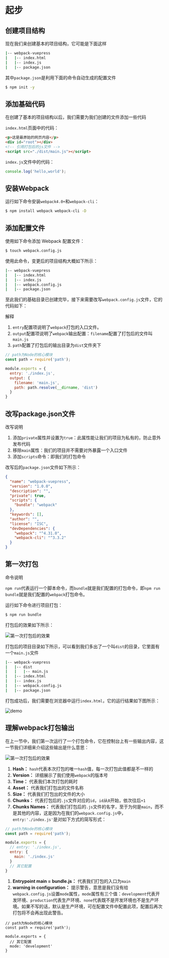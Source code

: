# 起步

## 创建项目结构

现在我们来创建基本的项目结构，它可能是下面这样

```sh
|-- webpack-vuepress
|   |-- index.html
|   |-- index.js
|   |-- package.json
```

其中`package.json`是利用下面的命令自动生成的配置文件

```sh
$ npm init -y
```

## 添加基础代码

在创建了基本的项目结构以后，我们需要为我们创建的文件添加一些代码

`index.html`页面中的代码：

```html
<p>这是最原始的网页内容</p>
<div id="root"></div>
<!-- 引用打包后的js文件 -->
<script src="./dist/main.js"></script>
```

`index.js`文件中的代码：

```js
console.log('hello,world');
```

## 安装Webpack

运行如下命令安装`webpack4.0+`和`webpack-cli`：

```sh
$ npm install webpack webpack-cli -D
```

## 添加配置文件

使用如下命令添加 Webpack 配置文件：

```sh
$ touch webpack.config.js
```

使用此命令，变更后的项目结构大概如下所示：

```sh
|-- webpack-vuepress
|   |-- index.html
|   |-- index.js
|   |-- webpack.config.js
|   |-- package.json
```

至此我们的基础目录已创建完毕，接下来需要改写`webpack.config.js`文件，它的代码如下：

解释

1. `entry`配置项说明了`webpack`打包的入口文件。
2. `output`配置项说明了`webpack`输出配置：`filename`配置了打包后的文件叫`main.js`
3. `path`配置了打包后的输出目录为`dist`文件夹下

```js
// path为Node的核心模块
const path = require('path');

module.exports = {
  entry: './index.js',
  output: {
    filename: 'main.js',
    path: path.resolve(__dirname, 'dist')
  }
}
```

## 改写package.json文件

改写说明

1. 添加`private`属性并设置为`true`：此属性能让我们的项目为私有的，防止意外发布代码
2. 移除`main`属性：我们的项目并不需要对外暴露一个入口文件
3. 添加`scripts`命令：即我们的打包命令

改写后的`package.json`文件如下所示：



```json
{
  "name": "webpack-vuepress",
  "version": "1.0.0",
  "description": "",
  "private": true,
  "scripts": {
    "bundle": "webpack"
  },
  "keywords": [],
  "author": "",
  "license": "ISC",
  "devDependencies": {
    "webpack": "^4.31.0",
    "webpack-cli": "^3.3.2"
  }
}
```

## 第一次打包

命令说明

`npm run`代表运行一个脚本命令，而`bundle`就是我们配置的打包命令，即`npm run bundle`就是我们配置的`webpack`打包命令。

运行如下命令进行项目打包：

```sh
$ npm run bundle
```

打包后的效果如下所示：

![第一次打包后的效果](https://wangtunan.github.io/blog/assets/img/5.d107e67a.png)

打包后的项目目录如下所示，可以看到我们多出了一个叫`dist`的目录，它里面有一个`main.js`文件

```sh
|-- webpack-vuepress
|   |-- dist
|   |   |-- main.js
|   |-- index.html
|   |-- index.js
|   |-- webpack.config.js
|   |-- package.json
```

打包成功后，我们需要在浏览器中运行`index.html`，它的运行结果如下图所示：

![demo](http://ra15bg9hk.hn-bkt.clouddn.com/webpack/step-2-2.png)

## 理解webpack打包输出

在上一节中，我们第一次运行了一个打包命令，它在控制台上有一些输出内容，这一节我们详细来介绍这些输出是什么意思：

![第一次打包后的效果](http://ra15bg9hk.hn-bkt.clouddn.com/webpack/step-2-3.png)

1. **Hash：** `hash`代表本次打包的唯一`hash`值，每一次打包此值都是不一样的
2. **Version：** 详细展示了我们使用`webpack`的版本号
3. **Time：** 代表我们本次打包的耗时
4. **Asset：** 代表我们打包出的文件名称
5. **Size：** 代表我们打包出的文件的大小
6. **Chunks：** 代表打包后的`.js`文件对应的`id`，`id`从`0`开始，依次往后`+1`
7. **Chunks Names：** 代表我们打包后的`.js`文件的名字，至于为何是`main`，而不是其他的内容，这是因为在我们的`webpack.config.js`中，`entry:'./index.js'`是对如下方式的简写形式：

```js
// path为Node的核心模块
const path = require('path');

module.exports = {
  // entry: './index.js',
  entry: {
    main: './index.js'
  }
  // 其它配置
}
```

1. **Entrypoint main = bundle.js：** 代表我们打包的入口为`main`
2. **warning in configuration：** 提示警告，意思是我们没有给`webpack.config.js`设置`mode`属性，`mode`属性有三个值：`development`代表开发环境、`production`代表生产环境、`none`代表既不是开发环境也不是生产环境。如果不写的话，默认是生产环境，可在配置文件中配置此项，配置后再次打包将不会再出现此警告。

```.http://ra15bg9hk.hn-bkt.clouddn.com/webpack/webpackjs
// path为Node的核心模块
const path = require('path');

module.exports = {
  // 其它配置
  mode: 'development'
}
```